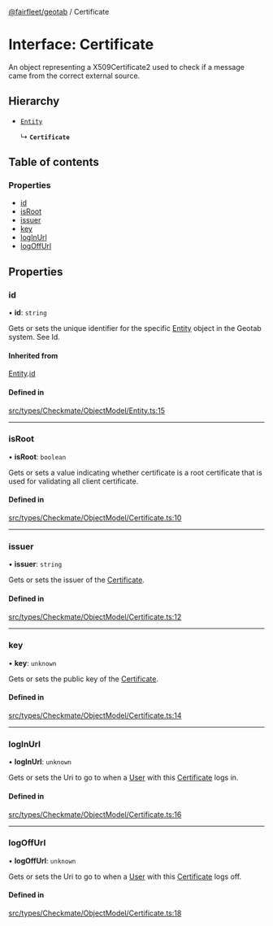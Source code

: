 [@fairfleet/geotab](../README.md) / Certificate

# Interface: Certificate

An object representing a X509Certificate2 used to check if a message came from the correct external source.

## Hierarchy

- [`Entity`](Entity.md)

  ↳ **`Certificate`**

## Table of contents

### Properties

- [id](Certificate.md#id)
- [isRoot](Certificate.md#isroot)
- [issuer](Certificate.md#issuer)
- [key](Certificate.md#key)
- [logInUrl](Certificate.md#loginurl)
- [logOffUrl](Certificate.md#logoffurl)

## Properties

### id

• **id**: `string`

Gets or sets the unique identifier for the specific [Entity](Entity.md) object in the Geotab system. See Id.

#### Inherited from

[Entity](Entity.md).[id](Entity.md#id)

#### Defined in

[src/types/Checkmate/ObjectModel/Entity.ts:15](https://github.com/fairfleet/geotab/blob/b682f10/src/types/Checkmate/ObjectModel/Entity.ts#L15)

___

### isRoot

• **isRoot**: `boolean`

Gets or sets a value indicating whether certificate is a root certificate that is used for validating all client certificate.

#### Defined in

[src/types/Checkmate/ObjectModel/Certificate.ts:10](https://github.com/fairfleet/geotab/blob/b682f10/src/types/Checkmate/ObjectModel/Certificate.ts#L10)

___

### issuer

• **issuer**: `string`

Gets or sets the issuer of the [Certificate](Certificate.md).

#### Defined in

[src/types/Checkmate/ObjectModel/Certificate.ts:12](https://github.com/fairfleet/geotab/blob/b682f10/src/types/Checkmate/ObjectModel/Certificate.ts#L12)

___

### key

• **key**: `unknown`

Gets or sets the public key of the [Certificate](Certificate.md).

#### Defined in

[src/types/Checkmate/ObjectModel/Certificate.ts:14](https://github.com/fairfleet/geotab/blob/b682f10/src/types/Checkmate/ObjectModel/Certificate.ts#L14)

___

### logInUrl

• **logInUrl**: `unknown`

Gets or sets the Uri to go to when a [User](User.md) with this [Certificate](Certificate.md) logs in.

#### Defined in

[src/types/Checkmate/ObjectModel/Certificate.ts:16](https://github.com/fairfleet/geotab/blob/b682f10/src/types/Checkmate/ObjectModel/Certificate.ts#L16)

___

### logOffUrl

• **logOffUrl**: `unknown`

Gets or sets the Uri to go to when a [User](User.md) with this [Certificate](Certificate.md) logs off.

#### Defined in

[src/types/Checkmate/ObjectModel/Certificate.ts:18](https://github.com/fairfleet/geotab/blob/b682f10/src/types/Checkmate/ObjectModel/Certificate.ts#L18)
